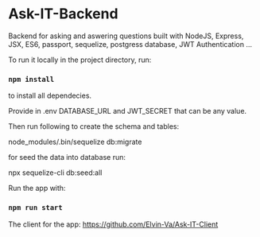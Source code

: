 <h1>Ask-IT-Backend</h1>

Backend for asking and aswering questions built with NodeJS, Express, JSX, ES6, passport, sequelize, postgress database, JWT Authentication ...

To run it locally in the project directory, run:

### `npm install`

to install all dependecies.

Provide in .env DATABASE_URL and JWT_SECRET that can be any value.

Then run following to create the schema and tables:

node_modules/.bin/sequelize db:migrate

for seed the data into database run:

npx sequelize-cli db:seed:all

Run the app with: 

### `npm run start`

The client for the app: https://github.com/Elvin-Va/Ask-IT-Client
